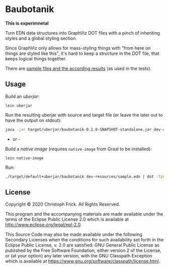 # Baubotanik

**This is experimnetal**

Turn EDN data structures into GraphViz DOT files with a pinch of
inheriting styles and a global styling section.

Since GraphViz only allows for mass-styling things with "from here on
things are styled like this", it's hard to keep a structure in the DOT
file, that keeps logical things together.

There are [sample files and the according results](./dev-resources) (as
used in the tests).

## Usage

Build an *uberjar*:

```
lein uberjar
```

Run the resulting uberjar with source and target file (or leave the
later out to have the output on stdout):

```sh
java -jar target/uberjar/baubotanik-0.1.0-SNAPSHOT-standalone.jar dev-resources/sample.edn | dot -Tpng | display -
```

- or -

Build a *native image* (requires `native-image` from Graal to be
installed):

```
lein native-image
```

Run:

```sh
./target/default+uberjar/baubotanik dev-resources/sample.edn | dot -Tpng | display -
```

## License

Copyright © 2020 Christoph Frick. All Rights Reserved.

This program and the accompanying materials are made available under the
terms of the Eclipse Public License 2.0 which is available at
http://www.eclipse.org/legal/epl-2.0.

This Source Code may also be made available under the following Secondary
Licenses when the conditions for such availability set forth in the Eclipse
Public License, v. 2.0 are satisfied: GNU General Public License as published by
the Free Software Foundation, either version 2 of the License, or (at your
option) any later version, with the GNU Classpath Exception which is available
at https://www.gnu.org/software/classpath/license.html.
